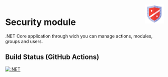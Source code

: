 <img src="https://github.com/gabriel-rodriguezcastellini/securityModule/blob/main/img/Defense.png" alt="Security module logo" title="securityModule" align="right" height="60" />

# Security module

.NET Core application through wich you can manage actions, modules, groups and users.

## Build Status (GitHub Actions)

[![.NET](https://github.com/gabriel-rodriguezcastellini/securityModule/actions/workflows/dotnet.yml/badge.svg)](https://github.com/gabriel-rodriguezcastellini/securityModule/actions/workflows/dotnet.yml)
